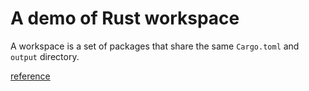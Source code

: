 <!--
 Copyright 2021 Elton Zheng

 Licensed under the Apache License, Version 2.0 (the "License");
 you may not use this file except in compliance with the License.
 You may obtain a copy of the License at

     http://www.apache.org/licenses/LICENSE-2.0

 Unless required by applicable law or agreed to in writing, software
 distributed under the License is distributed on an "AS IS" BASIS,
 WITHOUT WARRANTIES OR CONDITIONS OF ANY KIND, either express or implied.
 See the License for the specific language governing permissions and
 limitations under the License.
-->

# A demo of Rust workspace

A workspace is a set of packages that share the same `Cargo.toml` and `output` directory.

[reference](https://doc.rust-lang.org/book/ch14-03-cargo-workspaces.html)
